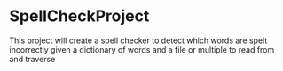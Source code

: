 # SpellCheckProject
 This project will create a spell checker to detect which words are spelt incorrectly given a dictionary of words and a file or multiple to read from and traverse
